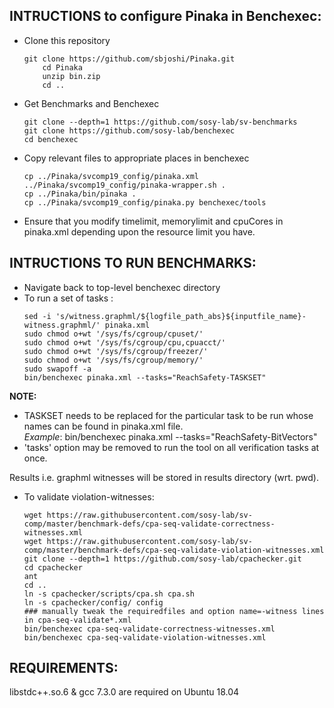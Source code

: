 ## INTRUCTIONS to configure Pinaka in Benchexec:
* Clone this repository
	```
	git clone https://github.com/sbjoshi/Pinaka.git
        cd Pinaka
        unzip bin.zip
        cd ..
	```
* Get Benchmarks and Benchexec
	```
	git clone --depth=1 https://github.com/sosy-lab/sv-benchmarks
	git clone https://github.com/sosy-lab/benchexec
	cd benchexec
	```
* Copy relevant files to appropriate places in benchexec
	```
	cp ../Pinaka/svcomp19_config/pinaka.xml ../Pinaka/svcomp19_config/pinaka-wrapper.sh .
	cp ../Pinaka/bin/pinaka .
	cp ../Pinaka/svcomp19_config/pinaka.py benchexec/tools
	```
* Ensure that you modify timelimit, memorylimit and cpuCores in pinaka.xml depending upon the resource limit you have.

## INTRUCTIONS TO RUN BENCHMARKS:
* Navigate back to top-level benchexec directory
* To run a set of tasks :
	```
	sed -i 's/witness.graphml/${logfile_path_abs}${inputfile_name}-witness.graphml/' pinaka.xml
	sudo chmod o+wt '/sys/fs/cgroup/cpuset/'
	sudo chmod o+wt '/sys/fs/cgroup/cpu,cpuacct/'
	sudo chmod o+wt '/sys/fs/cgroup/freezer/'
	sudo chmod o+wt '/sys/fs/cgroup/memory/'
	sudo swapoff -a
	bin/benchexec pinaka.xml --tasks="ReachSafety-TASKSET"
	```
**NOTE:** 
-  TASKSET needs to be replaced for the particular task to be run whose names can be found in pinaka.xml file.<br />
		*Example*: bin/benchexec pinaka.xml --tasks="ReachSafety-BitVectors"
- 'tasks' option may be removed to run the tool on all verification tasks at once. 	
	  
Results i.e. graphml witnesses will be stored in results directory (wrt. pwd).

* To validate violation-witnesses:
	```
	wget https://raw.githubusercontent.com/sosy-lab/sv-comp/master/benchmark-defs/cpa-seq-validate-correctness-witnesses.xml
	wget https://raw.githubusercontent.com/sosy-lab/sv-comp/master/benchmark-defs/cpa-seq-validate-violation-witnesses.xml
	git clone --depth=1 https://github.com/sosy-lab/cpachecker.git
	cd cpachecker
	ant
	cd ..
	ln -s cpachecker/scripts/cpa.sh cpa.sh
	ln -s cpachecker/config/ config
	### manually tweak the requiredfiles and option name=-witness lines in cpa-seq-validate*.xml
	bin/benchexec cpa-seq-validate-correctness-witnesses.xml
	bin/benchexec cpa-seq-validate-violation-witnesses.xml
	```
## REQUIREMENTS:
   libstdc++.so.6 & gcc 7.3.0 are required on Ubuntu 18.04	

